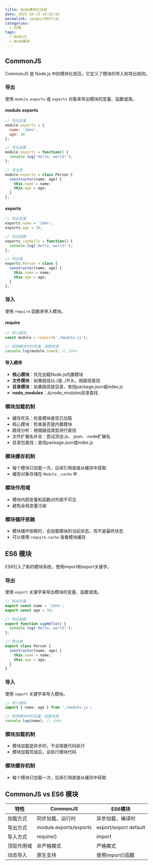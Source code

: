 ```yaml
---
title: Node模块化系统
date: 2025-10-13 16:52:02
permalink: /pages/805714/
categories:
  - 后端
tags:
  - NodeJS
  - Node模块
---
```

## CommonJS
CommonJS 是 Node.js 中的模块化规范，它定义了模块的导入和导出规则。

### 导出
使用 `module.exports` 或 `exports` 对象来导出模块的变量、函数或类。

#### module.exports
```javascript
// 导出变量
module.exports = {
  name: 'John',
  age: 30
};

// 导出函数
module.exports = function() {
  console.log('Hello, world!');
};

// 导出类
module.exports = class Person {
  constructor(name, age) {
    this.name = name;
    this.age = age;
  }
};
```

#### exports
```javascript
// 导出变量
exports.name = 'John';
exports.age = 30;

// 导出函数
exports.sayHello = function() {
  console.log('Hello, world!');
};

// 导出类
exports.Person = class {
  constructor(name, age) {
    this.name = name;
    this.age = age;
  }
};
```

### 导入
使用 `require` 函数来导入模块。

#### require
```javascript
// 导入模块
const module = require('./module.js');

// 使用模块中的变量、函数或类
console.log(module.name); // John
```

#### 导入顺序
- **核心模块**：优先加载Node.js内置模块
- **文件模块**：如果路径以./或../开头，按路径查找
- **目录模块**：如果路径是目录，查找package.json或index.js
- **node_modules**：从node_modules目录查找

### 模块加载机制
- 缓存优先：检查模块是否已加载
- 核心模块：检查是否是内置模块
- 路径分析：根据路径类型进行查找
- 文件扩展名补全：尝试添加.js、.json、.node扩展名
- 目录包查找：查找package.json或index.js

### 模块缓存机制
- 每个模块只加载一次，后续引用直接从缓存中获取
- 缓存对象存储在 `Module._cache` 中

### 模块作用域
- 模块内部变量和函数对外部不可见
- 避免全局变量污染

### 模块循环依赖
- 模块循环依赖时，会加载模块的当前状态，而不是最终状态
- 可以使用 `require.cache` 查看模块缓存

## ES6 模块
ES6引入了新的模块系统，使用import和export关键字。

### 导出
使用 `export` 关键字来导出模块的变量、函数或类。

```javascript
// 导出变量
export const name = 'John';
export const age = 30;

// 导出函数
export function sayHello() {
  console.log('Hello, world!');
};

// 导出类
export class Person {
  constructor(name, age) {
    this.name = name;
    this.age = age;
  }
}
```

### 导入
使用 `import` 关键字来导入模块。

```javascript
// 导入模块
import { name, age } from './module.js';

// 使用模块中的变量、函数或类
console.log(name); // John
```

### 模块加载机制
- 模块加载是异步的，不会阻塞代码执行
- 模块加载完成后，会执行模块代码

### 模块缓存机制
- 每个模块只加载一次，后续引用直接从缓存中获取

## CommonJS vs ES6 模块
| 特性 | CommonJS | ES6模块 |
|------|----------|---------|
| 加载方式 | 同步加载，运行时 | 异步加载，编译时 |
| 导出方式 | module.exports/exports | export/export default |
| 导入方式 | require() | import |
| 顶层作用域 | 非严格模式 | 严格模式 |
| 动态导入 | 原生支持 | 使用import()函数 |